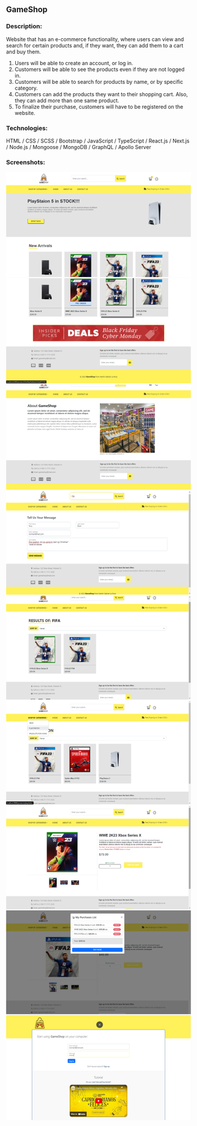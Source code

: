 ## GameShop

### Description:

Website that has an e-commerce functionality, where users can view and search for certain products and, if they want, they can add them to a cart and buy them.
1. Users will be able to create an account, or log in.
2. Customers will be able to see the products even if they are not logged in.
3. Customers will be able to search for products by name, or by specific category.
4. Customers can add the products they want to their shopping cart. Also, they can add more than one same product.
5. To finalize their purchase, customers will have to be registered on the website.

### Technologies:

HTML / CSS / SCSS / Bootstrap / JavaScript / TypeScript / React.js / Next.js / Node.js / Mongoose / MongoDB / GraphQL / Apollo Server

### Screenshots:

![alt text](https://github.com/MartinLaRosa27/GameShop/blob/main/resources/screnshot01.png?raw=true)
![alt text](https://github.com/MartinLaRosa27/GameShop/blob/main/resources/screnshot02.png?raw=true)
![alt text](https://github.com/MartinLaRosa27/GameShop/blob/main/resources/screnshot03.png?raw=true)
![alt text](https://github.com/MartinLaRosa27/GameShop/blob/main/resources/screnshot04.png?raw=true)
![alt text](https://github.com/MartinLaRosa27/GameShop/blob/main/resources/screnshot05.png?raw=true)
![alt text](https://github.com/MartinLaRosa27/GameShop/blob/main/resources/screnshot06.png?raw=true)
![alt text](https://github.com/MartinLaRosa27/GameShop/blob/main/resources/screnshot07.png?raw=true)
![alt text](https://github.com/MartinLaRosa27/GameShop/blob/main/resources/screnshot08.png?raw=true)
![alt text](https://github.com/MartinLaRosa27/GameShop/blob/main/resources/screnshot09.png?raw=true)
